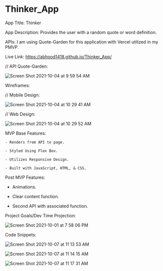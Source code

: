 # Thinker_App
App Title: Thinker

App Description: Provides the user with a random quote or word definition. 

APIs: I am using Quote-Garden for this application with Vercel utilized in my PMVP.

Live Link: https://abhood1418.github.io/Thinker_App/


// API Quote-Garden: 

![Screen Shot 2021-10-04 at 9 59 54 AM](https://user-images.githubusercontent.com/91752553/135870520-c8a01522-8c4e-41fd-849c-5c47156c50ac.png)


Wireframes: 

// Mobile Design: 


![Screen Shot 2021-10-04 at 10 29 41 AM](https://user-images.githubusercontent.com/91752553/135869845-9d2a6ae2-d687-466c-9e9a-d78836dd639a.png)


// Web Design:

![Screen Shot 2021-10-04 at 10 29 52 AM](https://user-images.githubusercontent.com/91752553/135870065-5d32094d-f509-42dd-b679-15670ef2f2e7.png)


MVP Base Features: 
    
    - Renders from API to page.
    
    - Styled Using Flex Box.
    
    - Utilizes Responsive Design.
    
    - Built with JavaScript, HTML, & CSS.
    
Post MVP Features: 
   
   - Animations. 
   
   - Clear content function.
   
   - Second API with associated function.


Project Goals/Dev Time Projection: 

![Screen Shot 2021-10-01 at 7 58 06 PM](https://user-images.githubusercontent.com/91752553/135696960-bebe9d52-8efe-4ebf-8851-a1747f1e21f4.png)

Code Snippets: 

![Screen Shot 2021-10-07 at 11 13 53 AM](https://user-images.githubusercontent.com/91752553/136413556-47f11f33-3aa2-4f29-8532-fb792559c5c1.png)

![Screen Shot 2021-10-07 at 11 14 15 AM](https://user-images.githubusercontent.com/91752553/136413571-b33195b5-0d6a-4b44-8ca9-2f3a15f0b5c5.png)

![Screen Shot 2021-10-07 at 11 17 31 AM](https://user-images.githubusercontent.com/91752553/136414091-3a9c4fa1-e16e-4f10-bf39-51497fbb70ab.png)


    
  
